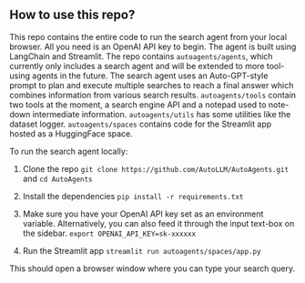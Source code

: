 ## How to use this repo?

This repo contains the entire code to run the search agent from your local browser. All you need is an OpenAI API key to begin. The agent is built using LangChain and Streamlit. The repo contains `autoagents/agents`, which currently only includes a search agent and will be extended to more tool-using agents in the future. The search agent uses an Auto-GPT-style prompt to plan and execute multiple searches to reach a final answer which combines information from various search results. `autoagents/tools` contain two tools at the moment, a search engine API and a notepad used to note-down intermediate information. `autoagents/utils` has some utilities like the dataset logger. `autoagents/spaces` contains code for the Streamlit app hosted as a HuggingFace space.

To run the search agent locally:

1. Clone the repo
`git clone https://github.com/AutoLLM/AutoAgents.git` and `cd AutoAgents`

2. Install the dependencies
`pip install -r requirements.txt`

3. Make sure you have your OpenAI API key set as an environment variable. Alternatively, you can also feed it through the input text-box on the sidebar.
`export OPENAI_API_KEY=sk-xxxxxx`

4. Run the Streamlit app
`streamlit run autoagents/spaces/app.py`


This should open a browser window where you can type your search query.
